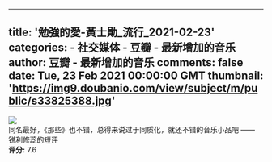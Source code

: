 
---
title: '勉強的愛-黃士勛_流行_2021-02-23'
categories: 
    - 社交媒体
    - 豆瓣 - 最新增加的音乐
author: 豆瓣 - 最新增加的音乐
comments: false
date: Tue, 23 Feb 2021 00:00:00 GMT
thumbnail: 'https://img9.doubanio.com/view/subject/m/public/s33825388.jpg'
---

<div>   
<img src="https://img9.doubanio.com/view/subject/m/public/s33825388.jpg" referrerpolicy="no-referrer"><br>
                    同名最好，《那些》也不错，总得来说过于同质化，就还不错的音乐小品吧 —— 锐利修蕊的短评<br>
                    <strong>评分:</strong> 7.6
                  
</div>
            